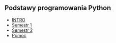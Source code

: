 ## Podstawy programowania Python
* [INTRO](./intro/)
* [Semestr 1](./Semestr_1/)
* [Semestr 2](./Semestr_2/)
* [Pomoc](./pomoce/)